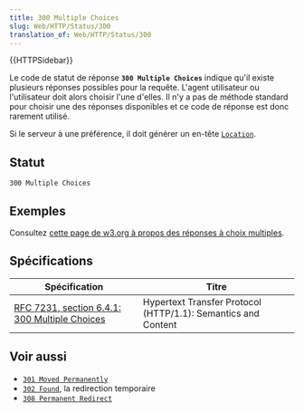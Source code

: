 ```yaml
---
title: 300 Multiple Choices
slug: Web/HTTP/Status/300
translation_of: Web/HTTP/Status/300
---
```

{{HTTPSidebar}}

Le code de statut de réponse **`300 Multiple Choices`** indique qu'il existe plusieurs réponses possibles pour la requête. L'agent utilisateur ou l'utilisateur doit alors choisir l'une d'elles. Il n'y a pas de méthode standard pour choisir une des réponses disponibles et ce code de réponse est donc rarement utilisé.

Si le serveur à une préférence, il doit générer un en-tête [`Location`](/fr/docs/Web/HTTP/Headers/Location).

## Statut

```
300 Multiple Choices
```

## Exemples

Consultez [cette page de w3.org à propos des réponses à choix multiples](https://www.w3.org/Style/Examples/007/figures.ht).

## Spécifications

| Spécification                                                    | Titre                                                         |
| ---------------------------------------------------------------- | ------------------------------------------------------------- |
| [RFC 7231, section 6.4.1: 300 Multiple Choices](https://datatracker.ietf.org/doc/html/rfc7231#section-6.4.1) | Hypertext Transfer Protocol (HTTP/1.1): Semantics and Content |

## Voir aussi

- [`301 Moved Permanently`](/fr/docs/Web/HTTP/Status/301)
- [`302 Found`](/fr/docs/Web/HTTP/Status/302), la redirection temporaire
- [`308 Permanent Redirect`](/fr/docs/Web/HTTP/Status/308)
